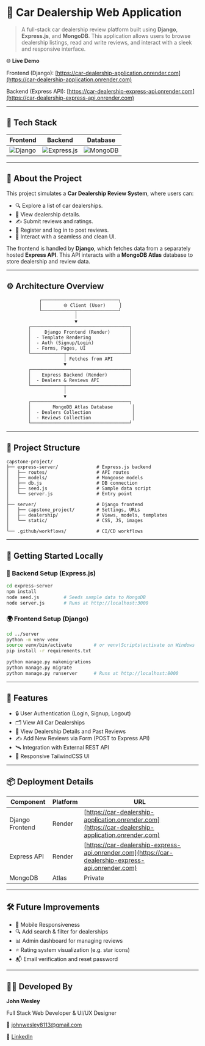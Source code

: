 # 🚗 Car Dealership Web Application

> A full-stack car dealership review platform built using **Django**, **Express.js**, and **MongoDB**. This application allows users to browse dealership listings, read and write reviews, and interact with a sleek and responsive interface.

🌐 **Live Demo**

Frontend (Django): [https://car-dealership-application.onrender.com](https://car-dealership-application.onrender.com)

Backend (Express API): [https://car-dealership-express-api.onrender.com](https://car-dealership-express-api.onrender.com)

---

## 🧰 Tech Stack

| Frontend                                                                                       | Backend                                                                                                 | Database                                                                                          |
| ---------------------------------------------------------------------------------------------- | ------------------------------------------------------------------------------------------------------- | ------------------------------------------------------------------------------------------------- |
| ![Django](https://img.shields.io/badge/Django-092E20?style=flat\&logo=django\&logoColor=white) | ![Express.js](https://img.shields.io/badge/Express.js-000000?style=flat\&logo=express\&logoColor=white) | ![MongoDB](https://img.shields.io/badge/MongoDB-4EA94B?style=flat\&logo=mongodb\&logoColor=white) |

---

## 📝 About the Project

This project simulates a **Car Dealership Review System**, where users can:

* 🔍 Explore a list of car dealerships.
* 📄 View dealership details.
* ✍️ Submit reviews and ratings.
* 🔐 Register and log in to post reviews.
* 💬 Interact with a seamless and clean UI.

The frontend is handled by **Django**, which fetches data from a separately hosted **Express API**. This API interacts with a **MongoDB Atlas** database to store dealership and review data.

---

## ⚙️ Architecture Overview

```plaintext
            ┌────────────────────────────┐
            │        🌐 Client (User)     │
            └────────────┬───────────────┘
                         │
                         ▼
        ┌────────────────────────────────────┐
        │     Django Frontend (Render)       │
        │  - Template Rendering              │
        │  - Auth (Signup/Login)             │
        │  - Forms, Pages, UI                │
        └────────────┬───────────────────────┘
                     │ Fetches from API
                     ▼
        ┌────────────────────────────────────┐
        │    Express Backend (Render)        │
        │  - Dealers & Reviews API           │
        └────────────┬───────────────────────┘
                     │
                     ▼
        ┌────────────────────────────────────┐
        │        MongoDB Atlas Database       │
        │  - Dealers Collection               │
        │  - Reviews Collection               │
        └────────────────────────────────────┘
```

---

## 📁 Project Structure

```plaintext
capstone-project/
├── express-server/              # Express.js backend
│   ├── routes/                  # API routes
│   ├── models/                  # Mongoose models
│   ├── db.js                    # DB connection
│   ├── seed.js                  # Sample data script
│   └── server.js                # Entry point
│
├── server/                      # Django frontend
│   ├── capstone_project/        # Settings, URLs
│   ├── dealership/              # Views, models, templates
│   └── static/                  # CSS, JS, images
│
└── .github/workflows/           # CI/CD workflows
```

---

## 🚀 Getting Started Locally

### 🔧 Backend Setup (Express.js)

```bash
cd express-server
npm install
node seed.js         # Seeds sample data to MongoDB
node server.js       # Runs at http://localhost:3000
```

### 🌍 Frontend Setup (Django)

```bash
cd ../server
python -m venv venv
source venv/bin/activate        # or venv\Scripts\activate on Windows
pip install -r requirements.txt

python manage.py makemigrations
python manage.py migrate
python manage.py runserver      # Runs at http://localhost:8000
```

---

## 🧪 Features

* 🔒 User Authentication (Login, Signup, Logout)
* 🗂 View All Car Dealerships
* 📖 View Dealership Details and Past Reviews
* ✍️ Add New Reviews via Form (POST to Express API)
* 🛰 Integration with External REST API
* 🎨 Responsive TailwindCSS UI

---

## 📦 Deployment Details

| Component       | Platform | URL                                                                                                |
| --------------- | -------- | -------------------------------------------------------------------------------------------------- |
| Django Frontend | Render   | [https://car-dealership-application.onrender.com](https://car-dealership-application.onrender.com) |
| Express API     | Render   | [https://car-dealership-express-api.onrender.com](https://car-dealership-express-api.onrender.com) |
| MongoDB         | Atlas    | Private                                                                                            |

---

## 🛠️ Future Improvements

* 📱 Mobile Responsiveness
* 🔍 Add search & filter for dealerships
* 📊 Admin dashboard for managing reviews
* ⭐️ Rating system visualization (e.g. star icons)
* 📬 Email verification and reset password

---

## 👨‍💻 Developed By

**John Wesley**

Full Stack Web Developer & UI/UX Designer

📧 [johnwesley8113@gmail.com](mailto:johnwesley8113@gmail.com)

🔗 [LinkedIn](https://linkedin.com/in/john-wesley-6707ab258)

